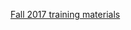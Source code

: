 [Fall 2017 training materials](https://azure.microsoft.com/en-us/blog/azure-black-belt-networking-and-security-presents-microsoft-networking-academy-fall-2017/)
